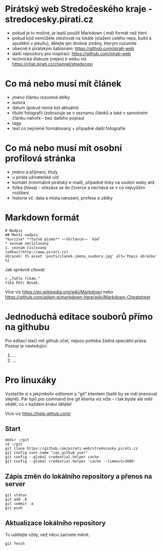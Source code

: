 # Pirátský web Stredočeského kraje - stredocesky.pirati.cz

* pokud je to možné, je lepší použít Markdown (.md) formát než html
* pokud kód nemůžete otestovat na lokále (stažení celého repa, build a spuštění v jekyllu), dělejte jen drobné změny, kterým rozumíte
* obecně k pirátským šablonám: https://github.com/pirati-web
* další repository pro inspiraci: https://github.com/pirati-web
* technická diskuze (nejen) k webu viz https://chat.pirati.cz/channel/stredocesi

# Co má nebo musí mít článek

* jméno článku rozumné délky
* autora
* datum (pokud nemá být aktuální)
* titulní fotografii (zobrazuje se v seznamu článků a také v samotném článku nahoře - bez dalšího popisu)
* tagy
* text co nejméně formátovaný + případně další fotografie

# Co má nebo musí mít osobní profilová stránka

* jméno a příjmení, tituly
* u piráta uživatelské uid
* kontakt (minimálně pirátský e-mail), případně linky na osobní weby atd.
* fotka (hlava) - ořezává se do čtverce a nechává se v co nejvyšším rozlišení
* historie vč. data a místa narození, profese a záliby

# Markdown formát

```
# Nadpis
## Menší nadpis
*kurzíva* **tučné písmo** ~~škrtance~~ `kód`
* seznam nečíslovaný
1. seznam číslovaný
[odkaz](http://www.pirati.cz)
obrazek: {% asset 'posts/clanek-jmeno_souboru.jpg' alt='Popis obrázku' %}
```

Jak správně citovat:

```
> „Tohle říkám."
říká Petr Novák.
```

Více viz https://en.wikipedia.org/wiki/Markdown nebo https://github.com/adam-p/markdown-here/wiki/Markdown-Cheatsheet

# Jednoduchá editace souborů přímo na githubu

Pro editaci stačí mít github účet, nejsou potřeba žádná speciální práva. Postup je následující:

1. ...
2. ...

# Pro linuxáky

Vystačíte si s jakýmkoliv editorem a "git" klientem (balík by se měl jmenovat stejně). Pár tipů pro command line git klienta viz níže - i tak byste ale měli vědět, co v každém kroku děláte!

Více viz https://help.github.com/


## Start

```
mkdir ~/git
cd ~/git
git clone https://github.com/pirati-web/stredocesky.pirati.cz
git config user.name "vas_github_user"
git config --global credential.helper cache
git config --global credential.helper 'cache --timeout=3600'
```

## Zápis změn do lokálního repository a přenos na server

```
git status
git add -A
git commit -a
git push
```

## Aktualizace lokálního repository

To udělejte vždy, než něco začnete měnit.

```
git fetch
```
